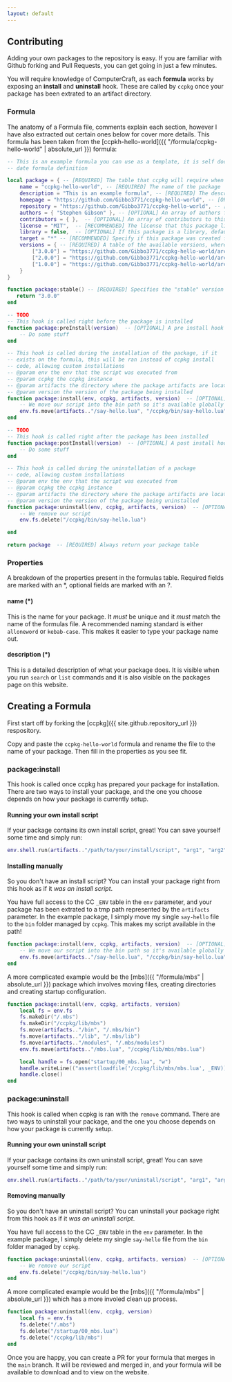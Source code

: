 ```yaml
---
layout: default
---
```


## Contributing

Adding your own packages to the repository is easy. If you are familiar with Github forking and Pull Requests, you can get going in just a few minutes.

You will require knowledge of ComputerCraft, as each **formula** works by exposing an **install** and **uninstall** hook. These are called by `ccpkg` once your package has been extrated to an artifact directory.

### Formula

The anatomy of a Formula file, comments explain each section, however I have also extracted out certain ones below for cover more details. This formula has been taken from the [ccpkh-hello-world]({{ "/formula/ccpkg-hello-world" | absolute_url }}) formula:

```lua
-- This is an example formula you can use as a template, it is self documented and contains the most up to
-- date formula definition

local package = { -- [REQUIRED] The table that ccpkg will require when it downloads the formula and compiles it
    name = "ccpkg-hello-world", -- [REQUIRED] The name of the package
    description = "This is an example formula", -- [REQUIRED] The description of the package
    homepage = "https://github.com/Gibbo3771/ccpkg-hello-world", -- [OPTIONAL] The homepage for the package
    repository = "https://github.com/Gibbo3771/ccpkg-hello-world", -- [OPTIONAL] The repository for the package
    authors = { "Stephen Gibson" }, -- [OPTIONAL] An array of authors for this package
    contributors = { },  -- [OPTIONAL] An array of contributors to this package
    license = "MIT",  -- [RECOMMENDED] The license that this package lives under
    library = false,  -- [OPTIONAL] If this package is a library, defaults to false.
    target = "*" -- [RECOMMENDED] Specify if this package was created for either 'computer', 'turtle' or '*' for any
    versions = { -- [REQUIRED] A table of the available versions, where the key is the version number and the value is the download url
        ["3.0.0"] = "https://github.com/Gibbo3771/ccpkg-hello-world/archive/3.0.0.tar.gz",
        ["2.0.0"] = "https://github.com/Gibbo3771/ccpkg-hello-world/archive/2.0.0.tar.gz",
        ["1.0.0"] = "https://github.com/Gibbo3771/ccpkg-hello-world/archive/1.0.0.tar.gz"
    }
}

function package:stable() -- [REQUIRED] Specifies the "stable" version of the package
   return "3.0.0"
end

-- TODO
-- This hook is called right before the package is installed
function package:preInstall(version)  -- [OPTIONAL] A pre install hook
    -- Do some stuff
end

-- This hook is called during the installation of the package, if it
-- exists on the formula, this will be ran instead of ccpkg install
-- code, allowing custom installations
-- @param env the env that the script was executed from
-- @param ccpkg the ccpkg instance
-- @param artifacts the directory where the package artifacts are located
-- @param version the version of the package being installed
function package:install(env, ccpkg, artifacts, version)  -- [OPTIONAL] An installation hook. Allows custom logic for installation
    -- We move our script into the bin path so it's available globally
    env.fs.move(artifacts.."/say-hello.lua", "/ccpkg/bin/say-hello.lua")
end

-- TODO
-- This hook is called right after the package has been installed
function package:postInstall(version)  -- [OPTIONAL] A post install hook
    -- Do some stuff
end

-- This hook is called during the uninstallation of a package
-- code, allowing custom installations
-- @param env the env that the script was executed from
-- @param ccpkg the ccpkg instance
-- @param artifacts the directory where the package artifacts are located
-- @param version the version of the package being uninstalled
function package:uninstall(env, ccpkg, artifacts, version)  -- [OPTIONAL] An uninstallation hook. Allows custom logic for uninstallation
    -- We remove our script
    env.fs.delete("/ccpkg/bin/say-hello.lua")

end

return package  -- [REQUIRED] Always return your package table
```

### Properties

A breakdown of the properties present in the formulas table. Required fields are marked with an \*, optional fields are marked with an ?.

#### name (\*)

This is the name for your package. It _must_ be unique and it _must_ match the name of the formulas file. A recommended naming standard is either `alloneword` or `kebab-case`. This makes it easier to type your package name out.

#### description (\*)

This is a detailed description of what your package does. It is visible when you run `search` or `list` commands and it is also visible on the packages page on this website.

## Creating a Formula

First start off by forking the [ccpkg]({{ site.github.repository_url }}) respository.

Copy and paste the `ccpkg-hello-world` formula and rename the file to the name of your package. Then fill in the properties as you see fit.

### package:install

This hook is called once ccpkg has prepared your package for installation. There are two ways to install your package, and the one you choose depends on how your package is currently setup.

#### Running your own install script

If your package contains its own install script, great! You can save yourself some time and simply run:

```lua
env.shell.run(artifacts.."/path/to/your/install/script", "arg1", "arg2", "...")
```

#### Installing manually

So you don't have an install script? You can install your package right from this hook as if it _was an install script_.

You have full access to the CC `_ENV` table in the `env` parameter, and your package has been extrated to a tmp path represented by the `artifacts` parameter. In the example package, I simply move my single `say-hello` file to the `bin` folder managed by `ccpkg`. This makes my script available in the path!

```lua
function package:install(env, ccpkg, artifacts, version)  -- [OPTIONAL] An installation hook. Allows custom logic for installation
    -- We move our script into the bin path so it's available globally
    env.fs.move(artifacts.."/say-hello.lua", "/ccpkg/bin/say-hello.lua")
end
```

A more complicated example would be the [mbs]({{ "/formula/mbs" | absolute_url }}) package which involves moving files, creating directories and creating startup configuration.

```lua
function package:install(env, ccpkg, artifacts, version)
    local fs = env.fs
    fs.makeDir("/.mbs")
    fs.makeDir("/ccpkg/lib/mbs")
    fs.move(artifacts.."/bin", "/.mbs/bin")
    fs.move(artifacts.."/lib", "/.mbs/lib")
    fs.move(artifacts.."/modules", "/.mbs/modules")
    env.fs.move(artifacts.."/mbs.lua", "/ccpkg/lib/mbs/mbs.lua")

    local handle = fs.open("startup/00_mbs.lua", "w")
    handle.writeLine(("assert(loadfile('/ccpkg/lib/mbs/mbs.lua', _ENV))('startup', '/ccpkg/lib/mbs/mbs.lua')"))
    handle.close()
end
```

### package:uninstall

This hook is called when ccpkg is ran with the `remove` command. There are two ways to uninstall your package, and the one you choose depends on how your package is currently setup.

#### Running your own uninstall script

If your package contains its own uninstall script, great! You can save yourself some time and simply run:

```lua
env.shell.run(artifacts.."/path/to/your/uninstall/script", "arg1", "arg2", "...")
```

#### Removing manually

So you don't have an uninstall script? You can uninstall your package right from this hook as if it _was an uninstall script_.

You have full access to the CC `_ENV` table in the `env` parameter. In the example package, I simply delete my single `say-hello` file from the `bin` folder managed by `ccpkg`.

```lua
function package:uninstall(env, ccpkg, artifacts, version)  -- [OPTIONAL] An uninstallation hook. Allows custom logic for uninstallation
    -- We remove our script
    env.fs.delete("/ccpkg/bin/say-hello.lua")
end
```

A more complicated example would be the [mbs]({{ "/formula/mbs" | absolute_url }}) which has a more involed clean up process.

```lua
function package:uninstall(env, ccpkg, version)
    local fs = env.fs
    fs.delete("/.mbs")
    fs.delete("/startup/00_mbs.lua")
    fs.delete("/ccpkg/lib/mbs")
end
```

Once you are happy, you can create a PR for your formula that merges in the `main` branch. It will be reviewed and merged in, and your formula will be available to download and to view on the website.
